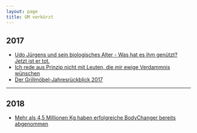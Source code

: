 ```yaml
---
layout: page
title: GM verkürzt
---
```


## 2017

* [Udo Jürgens und sein biologisches Alter - Was hat es ihm genützt? Jetzt ist er tot.](https://grillmoebel.github.io/2017/10/20/fourtyfourth-post/)
* [Ich rede aus Prinzip nicht mit Leuten, die mir ewige Verdammnis wünschen](https://grillmoebel.github.io/2017/11/07/fourtyfifth-post/)
* [Der Grillmöbel-Jahresrückblick 2017](https://grillmoebel.github.io/2017/12/31/fourtyseventh-post/)

---

## 2018

* [Mehr als 4,5 Millionen Kg haben erfolgreiche BodyChanger bereits abgenommen](https://grillmoebel.github.io/2018/01/13/fiftysecond-post/)